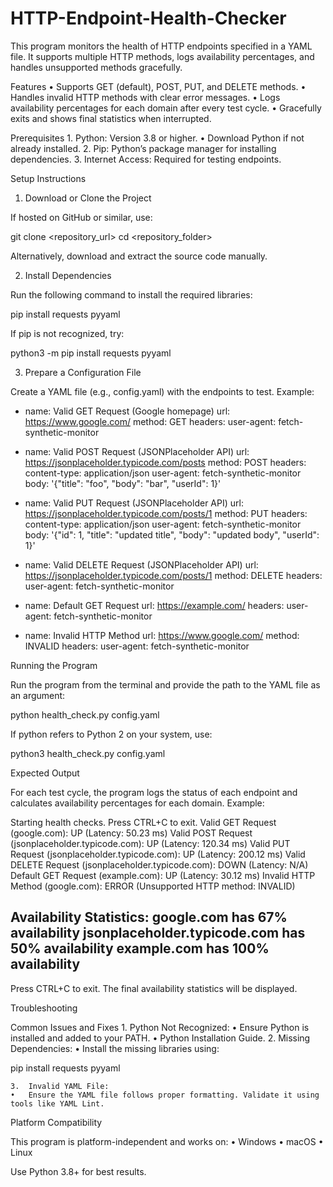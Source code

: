 # HTTP-Endpoint-Health-Checker
This program monitors the health of HTTP endpoints specified in a YAML file. It supports multiple HTTP methods, logs availability percentages, and handles unsupported methods gracefully.

Features
	•	Supports GET (default), POST, PUT, and DELETE methods.
	•	Handles invalid HTTP methods with clear error messages.
	•	Logs availability percentages for each domain after every test cycle.
	•	Gracefully exits and shows final statistics when interrupted.

Prerequisites
	1.	Python: Version 3.8 or higher.
	•	Download Python if not already installed.
	2.	Pip: Python’s package manager for installing dependencies.
	3.	Internet Access: Required for testing endpoints.

Setup Instructions

1. Download or Clone the Project

If hosted on GitHub or similar, use:

git clone <repository_url>
cd <repository_folder>

Alternatively, download and extract the source code manually.

2. Install Dependencies

Run the following command to install the required libraries:

pip install requests pyyaml

If pip is not recognized, try:

python3 -m pip install requests pyyaml

3. Prepare a Configuration File

Create a YAML file (e.g., config.yaml) with the endpoints to test. Example:

- name: Valid GET Request (Google homepage)
  url: https://www.google.com/
  method: GET
  headers:
    user-agent: fetch-synthetic-monitor

- name: Valid POST Request (JSONPlaceholder API)
  url: https://jsonplaceholder.typicode.com/posts
  method: POST
  headers:
    content-type: application/json
    user-agent: fetch-synthetic-monitor
  body: '{"title": "foo", "body": "bar", "userId": 1}'

- name: Valid PUT Request (JSONPlaceholder API)
  url: https://jsonplaceholder.typicode.com/posts/1
  method: PUT
  headers:
    content-type: application/json
    user-agent: fetch-synthetic-monitor
  body: '{"id": 1, "title": "updated title", "body": "updated body", "userId": 1}'

- name: Valid DELETE Request (JSONPlaceholder API)
  url: https://jsonplaceholder.typicode.com/posts/1
  method: DELETE
  headers:
    user-agent: fetch-synthetic-monitor

- name: Default GET Request
  url: https://example.com/
  headers:
    user-agent: fetch-synthetic-monitor

- name: Invalid HTTP Method
  url: https://www.google.com/
  method: INVALID
  headers:
    user-agent: fetch-synthetic-monitor

Running the Program

Run the program from the terminal and provide the path to the YAML file as an argument:

python health_check.py config.yaml

If python refers to Python 2 on your system, use:

python3 health_check.py config.yaml

Expected Output

For each test cycle, the program logs the status of each endpoint and calculates availability percentages for each domain. Example:

Starting health checks. Press CTRL+C to exit.
Valid GET Request (google.com): UP (Latency: 50.23 ms)
Valid POST Request (jsonplaceholder.typicode.com): UP (Latency: 120.34 ms)
Valid PUT Request (jsonplaceholder.typicode.com): UP (Latency: 200.12 ms)
Valid DELETE Request (jsonplaceholder.typicode.com): DOWN (Latency: N/A)
Default GET Request (example.com): UP (Latency: 30.12 ms)
Invalid HTTP Method (google.com): ERROR (Unsupported HTTP method: INVALID)

Availability Statistics:
google.com has 67% availability
jsonplaceholder.typicode.com has 50% availability
example.com has 100% availability
--------------------------------------------------

Press CTRL+C to exit. The final availability statistics will be displayed.

Troubleshooting

Common Issues and Fixes
	1.	Python Not Recognized:
	•	Ensure Python is installed and added to your PATH.
	•	Python Installation Guide.
	2.	Missing Dependencies:
	•	Install the missing libraries using:

pip install requests pyyaml


	3.	Invalid YAML File:
	•	Ensure the YAML file follows proper formatting. Validate it using tools like YAML Lint.


Platform Compatibility

This program is platform-independent and works on:
	•	Windows
	•	macOS
	•	Linux

Use Python 3.8+ for best results.